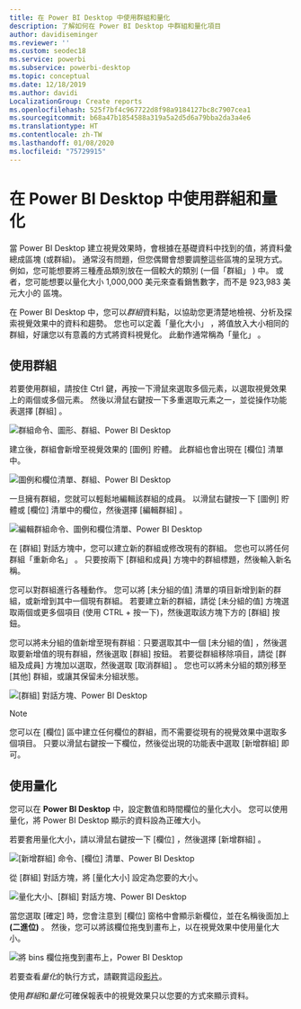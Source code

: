 ```yaml
---
title: 在 Power BI Desktop 中使用群組和量化
description: 了解如何在 Power BI Desktop 中群組和量化項目
author: davidiseminger
ms.reviewer: ''
ms.custom: seodec18
ms.service: powerbi
ms.subservice: powerbi-desktop
ms.topic: conceptual
ms.date: 12/18/2019
ms.author: davidi
LocalizationGroup: Create reports
ms.openlocfilehash: 525f7bf4c967722d8f98a9184127bc8c7907cea1
ms.sourcegitcommit: b68a47b1854588a319a5a2d5d6a79bba2da3a4e6
ms.translationtype: HT
ms.contentlocale: zh-TW
ms.lasthandoff: 01/08/2020
ms.locfileid: "75729915"
---
```

# <a name="use-grouping-and-binning-in-power-bi-desktop"></a>在 Power BI Desktop 中使用群組和量化
當 Power BI Desktop 建立視覺效果時，會根據在基礎資料中找到的值，將資料彙總成區塊 (或群組)。 通常沒有問題，但您偶爾會想要調整這些區塊的呈現方式。 例如，您可能想要將三種產品類別放在一個較大的類別 (一個「群組」  ) 中。 或者，您可能想要以量化大小 1,000,000 美元來查看銷售數字，而不是 923,983 美元大小的	區塊。

在 Power BI Desktop 中，您可以*群組*資料點，以協助您更清楚地檢視、分析及探索視覺效果中的資料和趨勢。 您也可以定義「量化大小」  ，將值放入大小相同的群組，好讓您以有意義的方式將資料視覺化。 此動作通常稱為「量化」  。

## <a name="using-grouping"></a>使用群組
若要使用群組，請按住 Ctrl 鍵，再按一下滑鼠來選取多個元素，以選取視覺效果上的兩個或多個元素。 然後以滑鼠右鍵按一下多重選取元素之一，並從操作功能表選擇 [群組]  。

![群組命令、圖形、群組、Power BI Desktop](media/desktop-grouping-and-binning/grouping-binning_1.png)

建立後，群組會新增至視覺效果的 [圖例]  貯體。 此群組也會出現在 [欄位]  清單中。

![圖例和欄位清單、群組、Power BI Desktop](media/desktop-grouping-and-binning/grouping-binning_2.png)

一旦擁有群組，您就可以輕鬆地編輯該群組的成員。 以滑鼠右鍵按一下 [圖例]  貯體或 [欄位]  清單中的欄位，然後選擇 [編輯群組]  。

![編輯群組命令、圖例和欄位清單、Power BI Desktop](media/desktop-grouping-and-binning/grouping-binning_3.png)

在 [群組]  對話方塊中，您可以建立新的群組或修改現有的群組。 您也可以將任何群組「重新命名」  。 只要按兩下 [群組和成員]  方塊中的群組標題，然後輸入新名稱。

您可以對群組進行各種動作。 您可以將 [未分組的值]  清單的項目新增到新的群組，或新增到其中一個現有群組。 若要建立新的群組，請從 [未分組的值]  方塊選取兩個或更多個項目 (使用 CTRL + 按一下)，然後選取該方塊下方的 [群組]  按鈕。

您可以將未分組的值新增至現有群組︰只要選取其中一個 [未分組的值]  ，然後選取要新增值的現有群組，然後選取 [群組]  按鈕。 若要從群組移除項目，請從 [群組及成員]  方塊加以選取，然後選取 [取消群組]  。 您也可以將未分組的類別移至 [其他]  群組，或讓其保留未分組狀態。

![[群組] 對話方塊、Power BI Desktop](media/desktop-grouping-and-binning/grouping-binning_4.png)

> [!NOTE]
> 您可以在 [欄位]  區中建立任何欄位的群組，而不需要從現有的視覺效果中選取多個項目。 只要以滑鼠右鍵按一下欄位，然後從出現的功能表中選取 [新增群組]  即可。

## <a name="using-binning"></a>使用量化
您可以在 **Power BI Desktop** 中，設定數值和時間欄位的量化大小。 您可以使用量化，將 Power BI Desktop 顯示的資料設為正確大小。

若要套用量化大小，請以滑鼠右鍵按一下 [欄位]  ，然後選擇 [新增群組]  。

![[新增群組] 命令、[欄位] 清單、Power BI Desktop](media/desktop-grouping-and-binning/grouping-binning_5.png)

從 [群組]  對話方塊，將 [量化大小]  設定為您要的大小。

![量化大小、[群組] 對話方塊、Power BI Desktop](media/desktop-grouping-and-binning/grouping-binning_6.png)

當您選取 [確定]  時，您會注意到 [欄位]  窗格中會顯示新欄位，並在名稱後面加上 **(二進位)** 。 然後，您可以將該欄位拖曳到畫布上，以在視覺效果中使用量化大小。

![將 bins 欄位拖曳到畫布上，Power BI Desktop](media/desktop-grouping-and-binning/grouping-binning_7.png)

若要查看*量化*的執行方式，請觀賞這段[影片](https://www.youtube.com/watch?v=BRvdZSfO0DY)。

使用*群組*和*量化*可確保報表中的視覺效果只以您要的方式來顯示資料。
